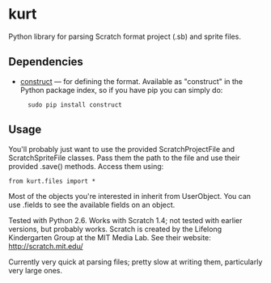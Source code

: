 
# kurt

Python library for parsing Scratch format project (.sb) and sprite files.


## Dependencies

* [construct](http://construct.wikispaces.com/) — for defining the format. Available as "construct" in the Python package index, so if you have pip you can simply do:
    
        sudo pip install construct


## Usage

You'll probably just want to use the provided ScratchProjectFile and 
ScratchSpriteFile classes. Pass them the path to the file and use their 
provided .save() methods. Access them using:

    from kurt.files import *

Most of the objects you're interested in inherit from UserObject. You can 
use .fields to see the available fields on an object.

Tested with Python 2.6.
Works with Scratch 1.4; not tested with earlier versions, but probably works.
Scratch is created by the Lifelong Kindergarten Group at the MIT Media Lab. 
See their website: http://scratch.mit.edu/

Currently very quick at parsing files; pretty slow at writing them, particularly very large ones.